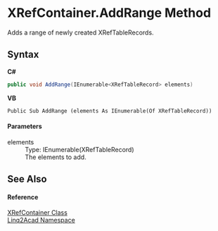 # XRefContainer.AddRange Method 
 

Adds a range of newly created XRefTableRecords.

## Syntax

**C#**<br />
``` C#
public void AddRange(IEnumerable<XRefTableRecord> elements)
```

**VB**<br />
``` VB
Public Sub AddRange (elements As IEnumerable(Of XRefTableRecord))
```


#### Parameters
<dl><dt>elements</dt><dd>Type: IEnumerable(XRefTableRecord)<br />The elements to add.</dd></dl>

## See Also


#### Reference
<a href="T_Linq2Acad_XRefContainer.md">XRefContainer Class</a><br /><a href="N_Linq2Acad.md">Linq2Acad Namespace</a><br />
